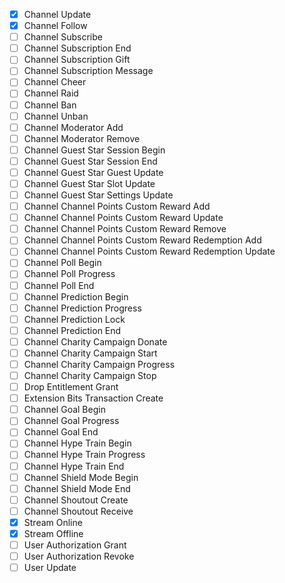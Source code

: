 - [x] Channel Update
- [x] Channel Follow
- [ ] Channel Subscribe
- [ ] Channel Subscription End
- [ ] Channel Subscription Gift
- [ ] Channel Subscription Message
- [ ] Channel Cheer
- [ ] Channel Raid
- [ ] Channel Ban
- [ ] Channel Unban
- [ ] Channel Moderator Add
- [ ] Channel Moderator Remove
- [ ] Channel Guest Star Session Begin
- [ ] Channel Guest Star Session End
- [ ] Channel Guest Star Guest Update
- [ ] Channel Guest Star Slot Update
- [ ] Channel Guest Star Settings Update
- [ ] Channel Channel Points Custom Reward Add
- [ ] Channel Channel Points Custom Reward Update
- [ ] Channel Channel Points Custom Reward Remove
- [ ] Channel Channel Points Custom Reward Redemption Add
- [ ] Channel Channel Points Custom Reward Redemption Update
- [ ] Channel Poll Begin
- [ ] Channel Poll Progress
- [ ] Channel Poll End
- [ ] Channel Prediction Begin
- [ ] Channel Prediction Progress
- [ ] Channel Prediction Lock
- [ ] Channel Prediction End
- [ ] Channel Charity Campaign Donate
- [ ] Channel Charity Campaign Start
- [ ] Channel Charity Campaign Progress
- [ ] Channel Charity Campaign Stop
- [ ] Drop Entitlement Grant
- [ ] Extension Bits Transaction Create
- [ ] Channel Goal Begin
- [ ] Channel Goal Progress
- [ ] Channel Goal End
- [ ] Channel Hype Train Begin
- [ ] Channel Hype Train Progress
- [ ] Channel Hype Train End
- [ ] Channel Shield Mode Begin
- [ ] Channel Shield Mode End
- [ ] Channel Shoutout Create
- [ ] Channel Shoutout Receive
- [x] Stream Online
- [x] Stream Offline
- [ ] User Authorization Grant
- [ ] User Authorization Revoke
- [ ] User Update

